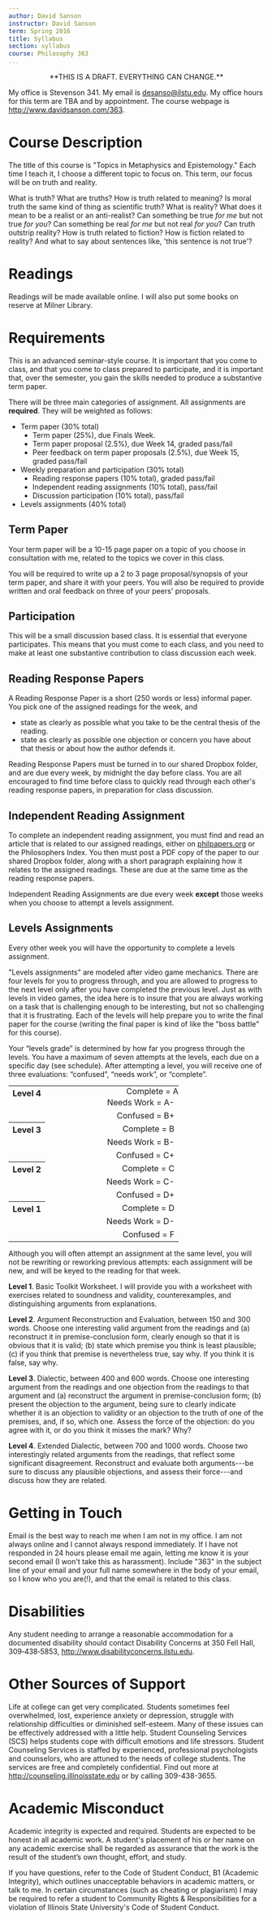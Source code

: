 ```yaml
---
author: David Sanson
instructor: David Sanson
term: Spring 2016
title: Syllabus
section: syllabus
course: Philosophy 363
...
```


<p style="text-align:center">
**THIS IS A DRAFT. EVERYTHING CAN CHANGE.**
</p>


My office is Stevenson 341. My email is <desanso@ilstu.edu>. My office hours
for this term are TBA and by appointment. The course webpage is
<http://www.davidsanson.com/363>.

# Course Description

The title of this course is "Topics in Metaphysics and Epistemology." Each
time I teach it, I choose a different topic to focus on. This term, our focus
will be on truth and reality.

What is truth? What are truths? How is truth related to meaning? Is moral
truth the same kind of thing as scientific truth? What is reality? What does
it mean to be a realist or an anti-realist? Can something be true *for me* but
not true *for you*? Can something be real *for me* but not real *for you*? Can
truth outstrip reality? How is truth related to fiction? How is fiction
related to reality? And what to say about sentences like, 'this sentence is
not true'?

Readings
========

Readings will be made available online. I will also put some books on reserve
at Milner Library.

Requirements
===========

This is an advanced seminar-style course. It is important that you come to
class, and that you come to class prepared to participate, and it is important
that, over the semester, you gain the skills needed to produce a substantive
term paper.

There will be three main categories of assignment. All assignments are
**required**. They will be weighted as follows:

<ul style="text-align:left; list-style-type:disc">
<li>Term paper (30% total)
<ul style="text-align:left; list-style-type:disc">
<li>Term paper (25%), due Finals Week.</li>
<li>Term paper proposal (2.5%), due Week 14, graded pass/fail</li>
<li>Peer feedback on term paper proposals (2.5%), due Week 15, graded pass/fail</li>
</ul></li>
<li>Weekly preparation and participation (30% total)
<ul style="text-align:left; list-style-type:disc">
<li>Reading response papers (10% total), graded pass/fail</li>
<li>Independent reading assignments (10% total), pass/fail</li>
<li>Discussion participation (10% total), pass/fail</li>
</ul></li>
<li>Levels assignments (40% total)</li>
</ul>

Term Paper
----------

Your term paper will be a 10-15 page paper on a topic of you choose in
consultation with me, related to the topics we cover in this class. 

You will be required to write up a 2 to 3 page proposal/synopsis of
your term paper, and share it with your peers. You will also be required to
provide written and oral feedback on three of your peers' proposals.

Participation
-------------

This will be a small discussion based class. It is essential that everyone
participates. This means that you must come to each class, and you need to
make at least one substantive contribution to class discussion each week.

Reading Response Papers
-----------------------

A Reading Response Paper is a short (250 words or less) informal paper. You
pick one of the assigned readings for the week, and

-   state as clearly as possible what you take to be the central thesis of the
    reading.
-   state as clearly as possible one objection or concern you have about that
    thesis or about how the author defends it.

Reading Response Papers must be turned in to our shared Dropbox folder, and
are due every week, by midnight the day before class. You are all encouraged
to find time before class to quickly read through each other's reading response
papers, in preparation for class discussion.

Independent Reading Assignment
-------------------------------

To complete an independent reading assignment, you must find and read an article that is related to our assigned readings,
either on [philpapers.org](http://philpapers.org) or the Philosophers Index.
You then must post a PDF copy of the paper to our shared Dropbox folder, along
with a short paragraph explaining how it relates to the assigned readings.
These are due at the same time as the reading response papers.

Independent Reading Assignments are due every week **except** those weeks when
you choose to attempt a levels assignment.

Levels Assignments
------------------

Every other week you will have the opportunity to complete a levels
assignment.

"Levels assignments" are modeled after video game mechanics. There are four
levels for you to progress through, and you are allowed to progress to the
next level only after you have completed the previous level. Just as with
levels in video games, the idea here is to insure that you are always working
on a task that is challenging enough to be interesting, but not so challenging
that it is frustrating. Each of the levels will help prepare you to write the
final paper for the course (writing the final paper is kind of like the "boss
battle" for this course).

Your “levels grade” is determined by how far you progress through the levels.
You have a maximum of seven attempts at the levels, each due on a specific day
(see schedule). After attempting a level, you will receive one of three
evaluations: “confused”, “needs work”, or “complete”.


<table style="margin: auto">
<tbody>
<tr class="odd">
<th align="left" rowspan=3 style="vertical-align:top">Level 4</th>
<td align="left" style="text-align:right; padding: 0 0 0 10em">Complete = A</td>
</tr>
<tr class="even">
<td align="left" style="text-align:right; padding-left 3em">Needs Work = A-</td>
</tr>
<tr class="odd">
<td align="left" style="text-align:right; padding-left 3em">
Confused = B+</td>
</tr>
<tr class="even">
<th align="left" rowspan=3 style="vertical-align:top">Level 3</th>
<td align="left" style="text-align:right; padding-left 3em">
Complete = B</td>
</tr>
<tr class="odd">
<td align="left" style="text-align:right; padding-left 3em">
Needs Work = B-</td>
</tr>
<tr class="even">
<td align="left" style="text-align:right; padding-left 3em">
Confused = C+</td>
</tr>
<tr class="odd">
<th align="left" rowspan=3 style="vertical-align:top">Level 2</th>
<td align="left" style="text-align:right; padding-left 3em">
Complete = C</td>
</tr>
<tr class="even">

<td align="left" style="text-align:right; padding-left 3em">
Needs Work = C-</td>
</tr>
<tr class="odd">
<td align="left" style="text-align:right; padding-left 3em">
Confused = D+</td>
</tr>
<tr class="even">
<th align="left" rowspan=3 style="vertical-align:top">Level 1</th>
<td align="left" style="text-align:right; padding-left 3em">
Complete = D</td>
</tr>
<tr class="odd">
<td align="left" style="text-align:right; padding-left 3em">
Needs Work = D-</td>
</tr>
<tr class="even">
<td align="left" style="text-align:right; padding-left 3em">
Confused = F</td>
</tr>
</tbody>
</table>

</div>





Although you will often attempt an assignment at the same level, you will not
be rewriting or reworking previous attempts: each assignment will be new, and
will be keyed to the reading for that week.

**Level 1**. Basic Toolkit Worksheet. I will provide you with a worksheet with
exercises related to soundness and validity, counterexamples, and
distinguishing arguments from explanations.

**Level 2**. Argument Reconstruction and Evaluation, between 150 and 300 words.
Choose one interesting
valid argument from the readings and (a) reconstruct it in
premise-conclusion form, clearly enough so that it is obvious that it is
valid; (b) state which premise you think is least plausible; (c) if you think that
premise is nevertheless true, say why. If you think it is false, say why.

**Level 3**. Dialectic, between 400 and 600 words. Choose one interesting argument from
the readings and one objection from the readings to that argument and (a)
reconstruct the argument in premise-conclusion form; (b) present the objection
to the argument, being sure to clearly indicate whether it is an objection to
validity or an objection to the truth of one of the premises, and, if so,
which one. Assess the force of the objection: do you agree with it, or do you
think it misses the mark? Why?

**Level 4**. Extended Dialectic, between 700 and 1000 words. Choose two
interestingly related arguments from the readings, that reflect some
significant disagreement. Reconstruct and evaluate both arguments---be sure to
discuss any plausible objections, and assess their force---and discuss
how they are related.


Getting in Touch
================

Email is the best way to reach me when I am not in my office. I am not always
online and I cannot always respond immediately. If I have not responded in 24
hours please email me again, letting me know it is your second email (I won't
take this as harassment). Include "363" in the subject line of your email and
your full name somewhere in the body of your email, so I know who you are(!),
and that the email is related to this class.

Disabilities
============

Any student needing to arrange a reasonable accommodation for a documented
disability should contact Disability Concerns at 350 Fell Hall, 309‐438‐5853,
<http://www.disabilityconcerns.ilstu.edu>.

Other Sources of Support
========================

Life at college can get very complicated. Students sometimes feel overwhelmed,
lost, experience anxiety or depression, struggle with relationship
difficulties or diminished self-esteem. Many of these issues can be
effectively addressed with a little help. Student Counseling Services (SCS)
helps students cope with difficult emotions and life stressors. Student
Counseling Services is staffed by experienced, professional psychologists and
counselors, who are attuned to the needs of college students. The services are
free and completely confidential. Find out more at
<http://counseling.illinoisstate.edu> or by calling 309-438-3655.

Academic Misconduct
===================

Academic integrity is expected and required. Students are expected to be
honest in all academic work. A student's placement of his or her name on any
academic exercise shall be regarded as assurance that the work is the result
of the student’s own thought, effort, and study.

If you have questions, refer to the Code of Student Conduct, B1 (Academic
Integrity), which outlines unacceptable behaviors in academic matters, or talk
to me. In certain circumstances (such as cheating or plagiarism) I may be
required to refer a student to Community Rights & Responsibilities for a
violation of Illinois State University's Code of Student Conduct.

[^1]: I borrow the "levels system" (and much of the following description) 
from [Dustin Locke][].

  [Dustin Locke]: http://www.cmc.edu/pages/faculty/dlocke/docs/Locke_LevelsSystem.pdf
